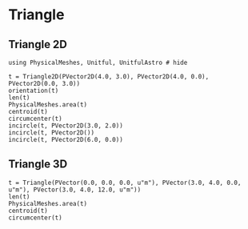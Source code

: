 # Triangle

## Triangle 2D

```@repl example
using PhysicalMeshes, Unitful, UnitfulAstro # hide

t = Triangle2D(PVector2D(4.0, 3.0), PVector2D(4.0, 0.0), PVector2D(0.0, 3.0))
orientation(t)
len(t)
PhysicalMeshes.area(t)
centroid(t)
circumcenter(t)
incircle(t, PVector2D(3.0, 2.0))
incircle(t, PVector2D())
incircle(t, PVector2D(6.0, 0.0))
```

## Triangle 3D

```@repl example
t = Triangle(PVector(0.0, 0.0, 0.0, u"m"), PVector(3.0, 4.0, 0.0, u"m"), PVector(3.0, 4.0, 12.0, u"m"))
len(t)
PhysicalMeshes.area(t)
centroid(t)
circumcenter(t)
```
